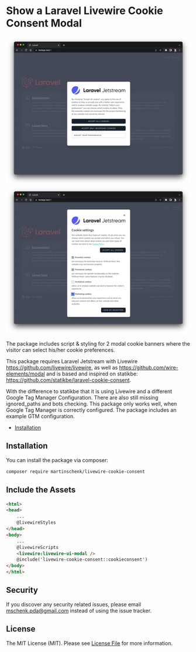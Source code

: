 # Show a Laravel Livewire Cookie Consent Modal

![Modal cookie consent](docs/img/livewire-cookie-consent-modal1.jpg "Modal 1 for Cookie consent")
![Preferences Modal](docs/img/livewire-cookie-consent-modal2.jpg "Modal 2 preferences for cookie consent")


The package includes script & styling for 2 modal cookie banners where the visitor can select his/her cookie preferences.

This package requires Laravel Jetstream with Livewire https://github.com/livewire/livewire, as well as https://github.com/wire-elements/modal and is based and inspired on statikbe: https://github.com/statikbe/laravel-cookie-consent.

With the difference to statikbe that it is using Livewire and a different Google Tag Manager Configuration.
There are also still missing ignored_paths and bots checking.
This package only works well, when Google Tag Manager is correctly configured. The package includes an example GTM configuration.


* [Installation](##installation)

[//]: # (* [Usage]&#40;#usage&#41;)

[//]: # (* [Customising the dialog texts]&#40;#customising-the-dialog-texts&#41;)

[//]: # (    + [Customising the dialog contents]&#40;#customising-the-dialog-contents&#41;)

[//]: # (    + [Publishing]&#40;#publishing&#41;)

[//]: # (        - [Config]&#40;#config&#41;)

[//]: # (        - [Translations]&#40;#translations&#41;)

[//]: # (        - [Views]&#40;#views&#41;)

[//]: # (* [Configure Google Tag Manager]&#40;#configure-google-tag-manager&#41;)

[//]: # (* [Security]&#40;#security&#41;)

[//]: # (* [License]&#40;#license&#41;)


## Installation

You can install the package via composer:

``` bash
composer require martinschenk/livewire-cookie-consent
```

## Include the Assets
```html
<html>
<head>
    ...
    @livewireStyles
</head>
<body>
    ...
    @livewireScripts
    <livewire:livewire-ui-modal />
    @include('livewire-cookie-consent::cookieconsent')
</body>
</html>
```


[//]: # (The package will automatically register itself.)

[//]: # ()
[//]: # (First of all **you need to** publish the javascript and css files:)

[//]: # (```bash)

[//]: # (php artisan vendor:publish --provider="Statikbe\CookieConsent\CookieConsentServiceProvider" --tag="public")

[//]: # (```)

[//]: # ()
[//]: # (Include the css/cookie-consent.css into your base.blade.php or any other base template you use.)

[//]: # (```)

[//]: # (<link rel="stylesheet" type="text/css" href="{{asset&#40;"vendor/cookie-consent/css/cookie-consent.css"&#41;}}">)

[//]: # (```)

[//]: # ()
[//]: # (The javascript file is included in the cookie snippet and will be added at the end of your body.)

[//]: # (## Usage)

[//]: # ()
[//]: # (Instead of including a snippet in your view, we will automatically add it. This is done using middleware using two methods:)

[//]: # ()
[//]: # (1. The first option: include it in your entire project using the kernel:)

[//]: # ()
[//]: # (```php)

[//]: # (// app/Http/Kernel.php)

[//]: # ()
[//]: # (class Kernel extends HttpKernel)

[//]: # ({)

[//]: # (    protected $middleware = [)

[//]: # (        // ...)

[//]: # (        \Statikbe\CookieConsent\CookieConsentMiddleware::class,)

[//]: # (    ];)

[//]: # ()
[//]: # (    // ...)

[//]: # (})

[//]: # (```)

[//]: # ()
[//]: # (2. The second option: include it as a route middleware and add this to any route you want.)

[//]: # ()
[//]: # (```php)

[//]: # (// app/Http/Kernel.php)

[//]: # ()
[//]: # (class Kernel extends HttpKernel)

[//]: # ({)

[//]: # (    // ...)

[//]: # (    )
[//]: # (    protected $routeMiddleware = [)

[//]: # (        // ...)

[//]: # (        'cookie-consent' => \Statikbe\CookieConsent\CookieConsentMiddleware::class,)

[//]: # (    ];)

[//]: # (})

[//]: # ()
[//]: # ()
[//]: # (// routes/web.php)

[//]: # (Route::group&#40;[)

[//]: # (    'middleware' => ['cookie-consent'])

[//]: # (], function&#40;&#41;{)

[//]: # (    // ...)

[//]: # (}&#41;;)

[//]: # (```)

[//]: # ()
[//]: # (This will add `cookieConsent::index` to the content of your response right before the closing body tag.)

[//]: # ()
[//]: # (## Customising the dialog texts)

[//]: # ()
[//]: # (If you want to modify the text shown in the dialog you can publish the lang-files with this command:)

[//]: # ()
[//]: # (```bash)

[//]: # (php artisan vendor:publish --provider="Statikbe\CookieConsent\CookieConsentServiceProvider" --tag="lang")

[//]: # (```)

[//]: # ()
[//]: # (This will publish this file to `resources/lang/vendor/cookieConsent/en/texts.php`.)

[//]: # ( ```php)

[//]: # ( )
[//]: # ( return [)

[//]: # (     'alert_title' => 'Deze website gebruikt cookies',)

[//]: # (     'setting_analytics' => 'Analytische cookies',)

[//]: # ( ];)

[//]: # ( ```)

[//]: # ()
[//]: # (If you want to translate the values to, for example, English, just copy that file over to `resources/lang/vendor/cookieConsent/fr/texts.php` and fill in the English translations.)

[//]: # ()
[//]: # (### Customising the dialog contents)

[//]: # ()
[//]: # (If you need full control over the contents of the dialog. You can publish the views of the package:)

[//]: # ()
[//]: # (```bash)

[//]: # (php artisan vendor:publish --provider="Statikbe\CookieConsent\CookieConsentServiceProvider" --tag="views")

[//]: # (```)

[//]: # ()
[//]: # (This will copy the `index`  view file over to `resources/views/vendor/cookieConsent`.)

[//]: # ()
[//]: # (The `cookie-settings` view file is just a snippet you need to place somewhere onto your page. Most preferably in the footer next to the url of your cookie policy.)

[//]: # ()
[//]: # (```html )

[//]: # (<a href="javascript:void&#40;0&#41;" class="js-lcc-settings-toggle">@lang&#40;'cookie-consent::texts.alert_settings'&#41;</a>)

[//]: # (```)

[//]: # ()
[//]: # (This gives your visitor the opportunity to change the settings again.)

[//]: # (### Publishing)

[//]: # (#### Config)

[//]: # ()
[//]: # (```bash)

[//]: # (php artisan vendor:publish --provider="Statikbe\CookieConsent\CookieConsentServiceProvider" --tag="config")

[//]: # (```)

[//]: # (This is the contents of the published config-file:)

[//]: # (This will read the policy urls from your env.)

[//]: # (```php)

[//]: # (return [)

[//]: # (    'cookie_key' => '__cookie_consent',)

[//]: # (    'cookie_value_analytics' => '2',)

[//]: # (    'cookie_value_marketing' => '3',)

[//]: # (    'cookie_value_both' => 'true',)

[//]: # (    'cookie_value_none' => 'false',)

[//]: # (    'cookie_expiration_days' => '365',)

[//]: # (    'gtm_event' => 'pageview',)

[//]: # (    'ignored_paths' => [],)

[//]: # (    'policy_url_en' => env&#40;'COOKIE_POLICY_URL_EN', null&#41;,)

[//]: # (    'policy_url_fr' => env&#40;'COOKIE_POLICY_URL_FR', null&#41;,)

[//]: # (    'policy_url_nl' => env&#40;'COOKIE_POLICY_URL_NL', null&#41;,)

[//]: # (];)

[//]: # (```)

[//]: # (You can customize some settings that work with your GTM.)

[//]: # ()
[//]: # (#### Don't show modal on cookie policy page or other pages)

[//]: # (If you don't want the modal to be shown on certain pages you can add the relative url to the ignored paths setting. This also accepts wildcards &#40;see the Laravel `Str::is&#40;&#41;` [helper]&#40;https://laravel.com/docs/9.x/helpers#method-str-is&#41;&#41;.)

[//]: # (```)

[//]: # ('ignored_paths => ['/en/cookie-policy', '/api/documentation*'];)

[//]: # (```)

[//]: # ()
[//]: # (#### Translations)

[//]: # ()
[//]: # (```bash)

[//]: # (php artisan vendor:publish --provider="Statikbe\CookieConsent\CookieConsentServiceProvider" --tag="lang")

[//]: # (```)

[//]: # ()
[//]: # (#### Views)

[//]: # ()
[//]: # (```bash)

[//]: # (php artisan vendor:publish --provider="Statikbe\CookieConsent\CookieConsentServiceProvider" --tag="views")

[//]: # (```)

[//]: # ()
[//]: # (## Configure Google Tag Manager)

[//]: # (All the steps to configure your Google Tag Manager can be found [here]&#40;docs/google-tag-manager.md&#41;.)

[//]: # ()


## Security

If you discover any security related issues, please email [mschenk.pda@gmail.com](mailto:mschenk.pda@gmail.com) instead of using the issue tracker.

## License

The MIT License (MIT). Please see [License File](LICENSE.md) for more information.
